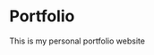# Portfolio
 This is my personal portfolio website 


 <!-- <a href="https://caioatala.github.io/frontend-mentor/recipe-page/"> -Recipe Page </a> <br> -->
